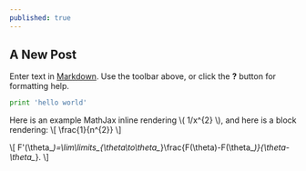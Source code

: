 ```yaml
---
published: true
---
```

## A New Post

Enter text in [Markdown](http://daringfireball.net/projects/markdown/). Use the toolbar above, or click the **?** button for formatting help.


```python
print 'hello world'
```

Here is an example MathJax inline rendering \\( 1/x^{2} \\), and here is a block rendering: 
\\[ \frac{1}{n^{2}} \\]


\\[ F'(\theta_*)=\lim\limits_{\theta\to\theta_*}\frac{F(\theta)-F(\theta_*)}{\theta-\theta_*}. \\]

